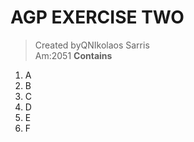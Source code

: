 # AGP EXERCISE TWO
> Created byQNIkolaos Sarris <br>
> Am:2051
**Contains**

1. A
2. B
3. C
4. D
5. E
6. F
